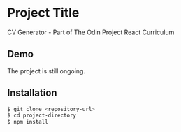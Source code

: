 # Project Title

CV Generator - Part of The Odin Project React Curriculum

## Demo
The project is still ongoing.




## Installation

```bash
$ git clone <repository-url>
$ cd project-directory
$ npm install
